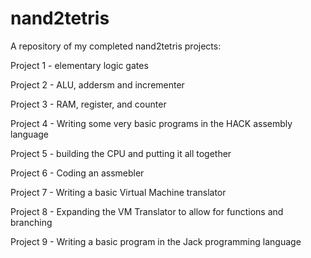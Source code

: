 # nand2tetris
A repository of my completed nand2tetris projects:

Project 1 - elementary logic gates

Project 2 - ALU, addersm and incrementer

Project 3 - RAM, register, and counter

Project 4 - Writing some very basic programs in the HACK assembly language

Project 5 - building the CPU and putting it all together

Project 6 - Coding an assmebler

Project 7 - Writing a basic Virtual Machine translator

Project 8 - Expanding the VM Translator to allow for functions and branching

Project 9 - Writing a basic program in the Jack programming language
